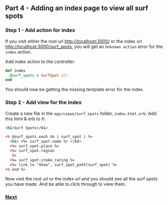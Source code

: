 ## Part 4 - Adding an index page to view all surf spots

### Step 1 - Add action for index

If you visit either the root url [http://localhost:3000/](http://localhost:3000/) or the index url [http://localhost:3000/surf_spots](http://localhost:3000/surf_spots), you will get an `Unknown action` error for the `index` action.

Add index action to the controller:

```ruby
def index
  @surf_spots = SurfSpot.all
end
```
You should now be getting the missing template error for the index.

### Step 2 - Add view for the index

Create a new file in the `app/views/surf_spots` folder, `index.html.erb`.
Add this html & erb to it:
```html
<h1>Surf Spots</h1>

<% @surf_spots.each do | surf_spot | %>
  <h2> <%= surf_spot.name %> </h2>
  <%= surf_spot.place %>
  <%= surf_spot.region
   %>
  <%= surf_spot.stoke_rating %>
  <%= link_to "Show", surf_spot_path(surf_spot) %>
<% end %>
```
Now visit the root url or the index url and you should see all the surf spots you have made. And be able to click through to view them.










### [Next](5_my_go_surf_project.md)
